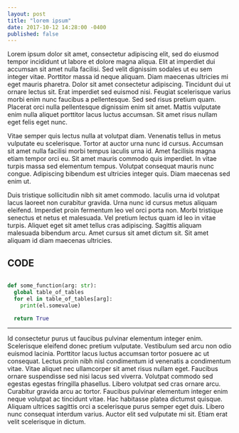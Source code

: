 ```yaml
---
layout: post
title: "lorem ipsum"
date: 2017-10-12 14:28:00 -0400
published: false
---
```


Lorem ipsum dolor sit amet, consectetur adipiscing elit, sed do eiusmod tempor incididunt ut labore et dolore magna aliqua. Elit at imperdiet dui accumsan sit amet nulla facilisi. Sed velit dignissim sodales ut eu sem integer vitae. Porttitor massa id neque aliquam. Diam maecenas ultricies mi eget mauris pharetra. Dolor sit amet consectetur adipiscing. Tincidunt dui ut ornare lectus sit. Erat imperdiet sed euismod nisi. Feugiat scelerisque varius morbi enim nunc faucibus a pellentesque. Sed sed risus pretium quam. Placerat orci nulla pellentesque dignissim enim sit amet. Mattis vulputate enim nulla aliquet porttitor lacus luctus accumsan. Sit amet risus nullam eget felis eget nunc.

Vitae semper quis lectus nulla at volutpat diam. Venenatis tellus in metus vulputate eu scelerisque. Tortor at auctor urna nunc id cursus. Accumsan sit amet nulla facilisi morbi tempus iaculis urna id. Amet facilisis magna etiam tempor orci eu. Sit amet mauris commodo quis imperdiet. In vitae turpis massa sed elementum tempus. Volutpat consequat mauris nunc congue. Adipiscing bibendum est ultricies integer quis. Diam maecenas sed enim ut.

Duis tristique sollicitudin nibh sit amet commodo. Iaculis urna id volutpat lacus laoreet non curabitur gravida. Urna nunc id cursus metus aliquam eleifend. Imperdiet proin fermentum leo vel orci porta non. Morbi tristique senectus et netus et malesuada. Vel pretium lectus quam id leo in vitae turpis. Aliquet eget sit amet tellus cras adipiscing. Sagittis aliquam malesuada bibendum arcu. Amet cursus sit amet dictum sit. Sit amet aliquam id diam maecenas ultricies.

CODE
----------------------------------------
```python

def some_function(arg: str):
  global table_of_tables
  for el in table_of_tables[arg]:
    print(el.somevalue)

  return True

```
----------------------------------------

Id consectetur purus ut faucibus pulvinar elementum integer enim. Scelerisque eleifend donec pretium vulputate. Vestibulum sed arcu non odio euismod lacinia. Porttitor lacus luctus accumsan tortor posuere ac ut consequat. Lectus proin nibh nisl condimentum id venenatis a condimentum vitae. Vitae aliquet nec ullamcorper sit amet risus nullam eget. Faucibus ornare suspendisse sed nisi lacus sed viverra. Volutpat commodo sed egestas egestas fringilla phasellus. Libero volutpat sed cras ornare arcu. Curabitur gravida arcu ac tortor. Faucibus pulvinar elementum integer enim neque volutpat ac tincidunt vitae. Hac habitasse platea dictumst quisque. Aliquam ultrices sagittis orci a scelerisque purus semper eget duis. Libero nunc consequat interdum varius. Auctor elit sed vulputate mi sit. Etiam erat velit scelerisque in dictum.

